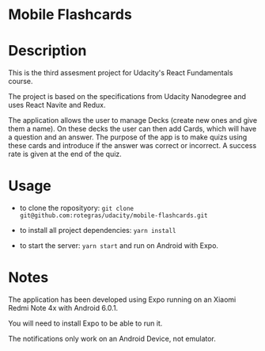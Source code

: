 # Mobile Flashcards

# Description

This is the third assesment project for Udacity's React Fundamentals course.

The project is based on the specifications from Udacity Nanodegree and uses React Navite and Redux.

The application allows the user to manage Decks (create new ones and give them a name). On these decks the user can then add Cards, which will have a question and an answer. The purpose of the app is to make quizs using these cards and introduce if the answer was correct or incorrect. A success rate is given at the end of the quiz.

# Usage

* to clone the roposityory: `git clone git@github.com:rotegras/udacity/mobile-flashcards.git`

* to install all project dependencies: `yarn install`

* to start the server: `yarn start` and run on Android with Expo.

# Notes

The application has been developed using Expo running on an Xiaomi Redmi Note 4x with Android 6.0.1.

You will need to install Expo to be able to run it.

The notifications only work on an Android Device, not emulator.
